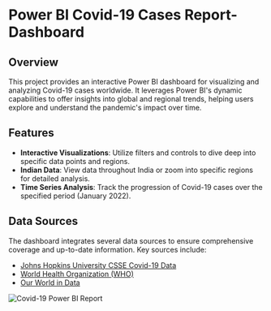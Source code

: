 # Power BI Covid-19 Cases Report-Dashboard

## Overview
This project provides an interactive Power BI dashboard for visualizing and analyzing Covid-19 cases worldwide. It leverages Power BI's dynamic capabilities to offer insights into global and regional trends, helping users explore and understand the pandemic's impact over time.

## Features
- **Interactive Visualizations**: Utilize filters and controls to dive deep into specific data points and regions.
- **Indian Data**: View data throughout India or zoom into specific regions for detailed analysis.
- **Time Series Analysis**: Track the progression of Covid-19 cases over the specified period (January 2022).

## Data Sources
The dashboard integrates several data sources to ensure comprehensive coverage and up-to-date information. Key sources include:
- [Johns Hopkins University CSSE Covid-19 Data](https://github.com/CSSEGISandData/COVID-19)
- [World Health Organization (WHO)](https://www.who.int/)
- [Our World in Data](https://ourworldindata.org/coronavirus)

![Covid-19 Power BI Report](https://github.com/chiranjeevH/Power-BI-COvid-19-cases-report/assets/65659686/75d3d1c1-9013-47d0-a10e-565fbddb9a82)
